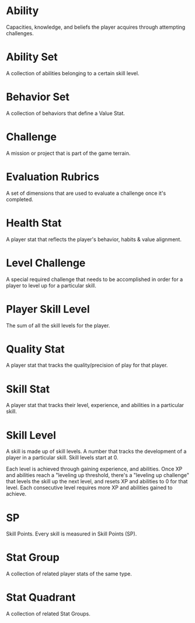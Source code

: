 # Ability

Capacities, knowledge, and beliefs the player acquires through attempting challenges.

# Ability Set

A collection of abilities belonging to a certain skill level.

# Behavior Set

A collection of behaviors that define a Value Stat.

# Challenge

A mission or project that is part of the game terrain.

# Evaluation Rubrics

A set of dimensions that are used to evaluate a challenge once it's completed.

# Health Stat

A player stat that reflects the player's behavior, habits & value alignment.

# Level Challenge

A special required challenge that needs to be accomplished in order for a player to level up for a particular skill.

# Player Skill Level

The sum of all the skill levels for the player.

# Quality Stat

A player stat that tracks the quality/precision of play for that player.

# Skill Stat

A player stat that tracks their level, experience, and abilities in a particular skill.

# Skill Level

A skill is made up of skill levels. A number that tracks the development of a player in a particular skill. Skill levels start at 0.

Each level is achieved through gaining experience, and abilities.  Once  XP and abilities reach a "leveling up threshold, there's a "leveling up challenge" that levels the skill up the next level, and resets XP and abilities to 0 for that level. Each consecutive level requires more XP and abilities gained to achieve.  

# SP

Skill Points. Every skill is measured in Skill Points (SP).

# Stat Group

A collection of related player stats of the same type.

# Stat Quadrant

A collection of related Stat Groups.
